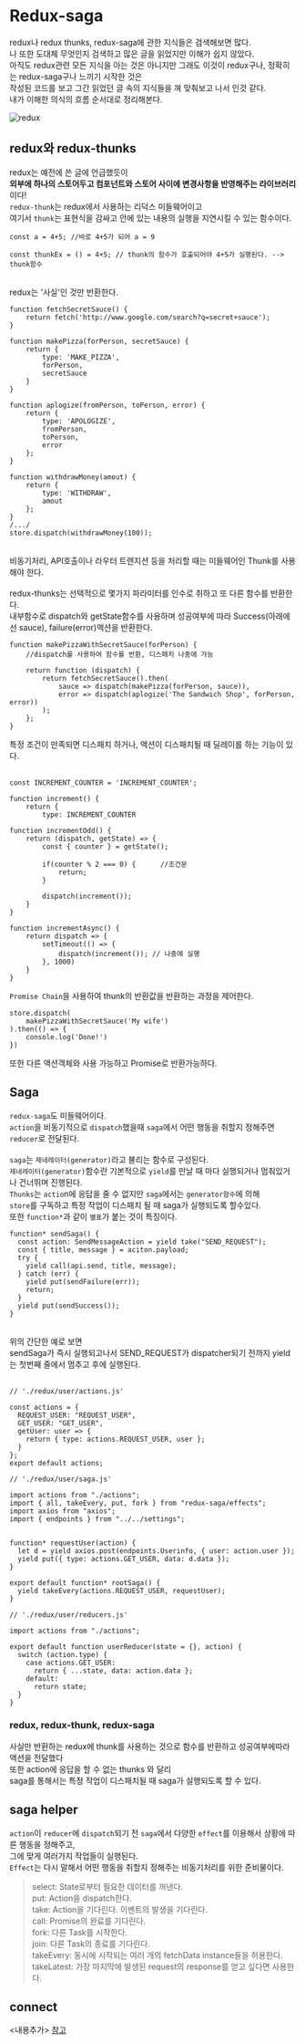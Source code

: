 # Redux-saga

redux나 redux thunks, redux-saga에 관한 지식들은 검색해보면 많다.<br>
나 또한 도대체 무엇인지 검색하고 많은 글을 읽었지만 이해가 쉽지 않았다.<br>
아직도 redux관련 모든 지식을 아는 것은 아니지만 그래도 이것이 redux구나, 정확히는 redux-saga구나 느끼기 시작한 것은<br>
작성된 코드를 보고 그간 읽었던 글 속의 지식들을 껴 맞춰보고 나서 인것 같다.<br>
내가 이해한 의식의 흐름 순서대로 정리해본다.<br>

![redux](https://github.com/WonjeongPark/whatIThink/blob/master/IMG/redux.png?raw=true)

## redux와 redux-thunks
redux는 예전에 쓴 글에 언급했듯이<br>
**외부에 하나의 스토어두고 컴포넌트와 스토어 사이에 변경사항을 반영해주는 라이브러리**이다!<br>
`redux-thunk`는 redux에서 사용하는 리덕스 미들웨어이고<br>
여기서 `thunk`는 표현식을 감싸고 안에 있는 내용의 실행을 지연시킬 수 있는 함수이다.<br>
```
const a = 4+5; //바로 4+5가 되어 a = 9

const thunkEx = () = 4+5; // thunk의 함수가 호출되어야 4+5가 실행된다. --> thunk함수
```

<br>redux는 '사실'인 것만 반환한다.<br>

```
function fetchSecretSauce() {
    return fetch('http://www.google.com/search?q=secret+sauce');
}

function makePizza(forPerson, secretSauce) {
    return {
        type: 'MAKE_PIZZA',
        forPerson,
        secretSauce
    }
}

function aplogize(fromPerson, toPerson, error) {
    return {
        type: 'APOLOGIZE',
        fromPerson,
        toPerson,
        error
    };
}

function withdrawMoney(amout) {
    return {
        type: 'WITHDRAW',
        amout
    };
}
/.../
store.dispatch(withdrawMoney(100));
```

<br>비동기처리, API호출이나 라우터 트렌지션 등을 처리할 때는 미들웨어인 Thunk를 사용해야 한다.<br><br>
redux-thunks는 선택적으로 몇가지 파라미터를 인수로 취하고 또 다른 함수를 반환한다.<br>
내부함수로 dispatch와 getState함수를 사용하며 성공여부에 따라 Success(아래에선 sauce), failure(error)액션을 반환한다.<br>

```
function makePizzaWithSecretSauce(forPerson) {
    //dispatch를 사용하여 함수를 반환, 디스패치 나중에 가능

    return function (dispatch) {
        return fetchSecretSauce().then(
            sauce => dispatch(makePizza(forPerson, sauce)),
            error => dispatch(aplogize('The Sandwich Shop', forPerson, error))
        );
    };
}
```

특정 조건이 만족되면 디스패치 하거나, 액션이 디스패치될 때 딜레이를 하는 기능이 있다.<br><br>

```
const INCREMENT_COUNTER = 'INCREMENT_COUNTER';

function increment() {
    return {
        type: INCREMENT_COUNTER

function incrementOdd() {
    return (dispatch, getState) => {
        const { counter } = getState();

        if(counter % 2 === 0) {      //조건문
            return;
        }
        
        dispatch(increment());
    }
}
```
```
function incrementAsync() {
    return dispatch => {     
        setTimeout(() => {
            dispatch(increment()); // 나중에 실행
        }, 1000)
    }
}
```
`Promise Chain`을 사용하여 thunk의 반환값을 반환하는 과정을 제어한다.
```
store.dispatch(
    makePizzaWithSecretSauce('My wife')
).then(() => {
    console.log('Done!')
})
```

또한 다른 액션객체와 사용 가능하고 Promise로 반환가능하다.

## Saga
`redux-saga`도 미들웨어이다.<br>
`action`을 비동기적으로 `dispatch`했을때 `saga`에서 어떤 행동을 취할지 정해주면 `reducer`로 전달된다.<br><br>
`saga`는 `제네레이터(generator)`라고 불리는 함수로 구성된다.<br>
`제네레이터(generator)`함수란 기본적으로 `yield`를 만날 때 마다 실행되거나 멈춰있거나 건너뛰며 진행된다.<br>
`Thunks`는 `actio`n에 응답을 줄 수 없지만 `saga`에서는 `generator함수`에 의해<br>
`store`를 구독하고 특정 작업이 디스패치 될 때 saga가 실행되도록 할수있다.<br>
또한 `function*`과 같이 `별표`가 붙는 것이 특징이다.<br>
```
function* sendSaga() {
  const action: SendMessageAction = yield take("SEND_REQUEST");
  const { title, message } = aciton.payload;
  try {
    yield call(api.send, title, message);
  } catch (err) {
    yield put(sendFailure(err));
    return;
  }
  yield put(sendSuccess());
}
```

<br>위의 간단한 예로 보면<br>
sendSaga가 즉시 실행되고나서 SEND_REQUEST가 dispatcher되기 전까지 yield는 첫번째 줄에서 멈추고 후에 실행된다.<br><br>

```
// './redux/user/actions.js'

const actions = {
  REQUEST_USER: "REQUEST_USER",
  GET_USER: "GET_USER",
  getUser: user => {
    return { type: actions.REQUEST_USER, user };
  }
};
export default actions;
```

```
// './redux/user/saga.js'

import actions from "./actions";
import { all, takeEvery, put, fork } from "redux-saga/effects";
import axios from "axios";
import { endpoints } from "../../settings";


function* requestUser(action) {
  let d = yield axios.post(endpoints.Userinfo, { user: action.user });
  yield put({ type: actions.GET_USER, data: d.data });
}

export default function* rootSaga() {
  yield takeEvery(actions.REQUEST_USER, requestUser);
}
```

```
// './redux/user/reducers.js'

import actions from "./actions";

export default function userReducer(state = {}, action) {
  switch (action.type) {
    case actions.GET_USER:
      return { ...state, data: action.data };
    default:
      return state;
  }
}
```

### redux, redux-thunk, redux-saga
사실만 반환하는 redux에 thunk를 사용하는 것으로 함수를 반환하고 성공여부에따라 액션을 전달했다<br>
또한 action에 응답을 할 수 없는 thunks 와 달리<br>
saga를 통해서는 특정 작업이 디스패치될 때 saga가 실행되도록 할 수 있다.<br>


## saga helper

`action`이 `reducer`에 `dispatch`되기 전 `saga`에서 다양한 `effect`를 이용해서 상황에 따른 행동을 정해주고,<br>
그에 맞게 여러가지 작업들이 실행된다.<br>
`Effect`는 다시 말해서 어떤 행동을 취할지 정해주는 비동기처리를 위한 준비물이다.<br>

>select: State로부터 필요한 데이터를 꺼낸다.<br>
put: Action을 dispatch한다.<br>
take: Action을 기다린다. 이벤트의 발생을 기다린다.<br>
call: Promise의 완료를 기다린다.<br>
fork: 다른 Task를 시작한다.<br>
join: 다른 Task의 종료를 기다린다.<br>
takeEvery: 동시에 시작되는 여러 개의 fetchData instance들을 허용한다.<br>
takeLatest: 가장 마지막에 발생된 request의 response를 얻고 싶다면 사용한다. <br>

## connect
<내용추가>
[참고](https://meetup.toast.com/posts/136)<br>

